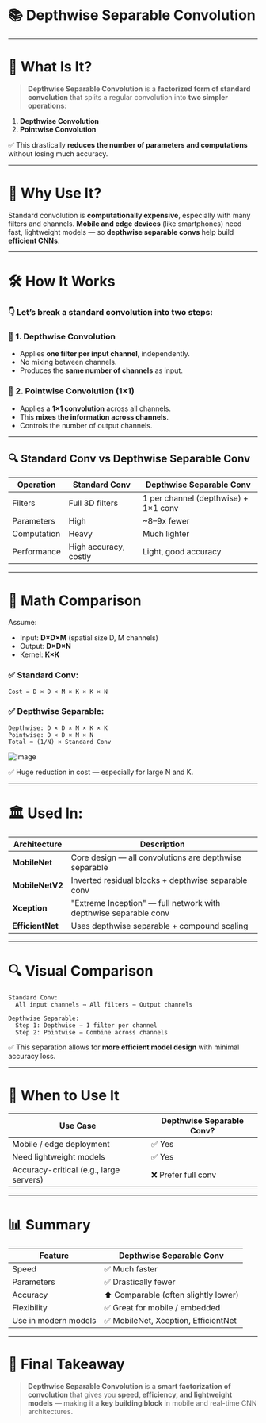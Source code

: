 # 📚 **Depthwise Separable Convolution**

---

# 🧠 **What Is It?**

> **Depthwise Separable Convolution** is a **factorized form of standard convolution**
> that splits a regular convolution into **two simpler operations**:

1. **Depthwise Convolution**
2. **Pointwise Convolution**

✅ This drastically **reduces the number of parameters and computations** without losing much accuracy.

---

# 🔧 **Why Use It?**

Standard convolution is **computationally expensive**, especially with many filters and channels.
**Mobile and edge devices** (like smartphones) need fast, lightweight models —
so **depthwise separable convs** help build **efficient CNNs**.

---

# 🛠️ **How It Works**

### 👇 Let’s break a standard convolution into two steps:

### 🔹 1. **Depthwise Convolution**

* Applies **one filter per input channel**, independently.
* No mixing between channels.
* Produces the **same number of channels** as input.

### 🔹 2. **Pointwise Convolution (1×1)**

* Applies a **1×1 convolution** across all channels.
* This **mixes the information across channels**.
* Controls the number of output channels.

---

## 🔍 **Standard Conv vs Depthwise Separable Conv**

| Operation   | Standard Conv         | Depthwise Separable Conv             |
| ----------- | --------------------- | ------------------------------------ |
| Filters     | Full 3D filters       | 1 per channel (depthwise) + 1×1 conv |
| Parameters  | High                  | \~8–9x fewer                         |
| Computation | Heavy                 | Much lighter                         |
| Performance | High accuracy, costly | Light, good accuracy                 |

---

# 🧪 **Math Comparison**

Assume:

* Input: **D×D×M** (spatial size D, M channels)
* Output: **D×D×N**
* Kernel: **K×K**

### ✅ Standard Conv:

```
Cost = D × D × M × K × K × N
```

### ✅ Depthwise Separable:

```
Depthwise: D × D × M × K × K
Pointwise: D × D × M × N
Total ≈ (1/N) × Standard Conv
```

![image](https://github.com/user-attachments/assets/9cce9354-48a7-4b4a-b740-36f0e0a231c8)

✅ Huge reduction in cost — especially for large N and K.

---

# 🏛️ **Used In:**

| Architecture     | Description                                                      |
| ---------------- | ---------------------------------------------------------------- |
| **MobileNet**    | Core design — all convolutions are depthwise separable           |
| **MobileNetV2**  | Inverted residual blocks + depthwise separable conv              |
| **Xception**     | "Extreme Inception" — full network with depthwise separable conv |
| **EfficientNet** | Uses depthwise separable + compound scaling                      |

---

# 🔍 **Visual Comparison**

```
Standard Conv:
  All input channels → All filters → Output channels

Depthwise Separable:
  Step 1: Depthwise → 1 filter per channel
  Step 2: Pointwise → Combine across channels
```

✅ This separation allows for **more efficient model design** with minimal accuracy loss.

---

# 🔧 **When to Use It**

| Use Case                                | Depthwise Separable Conv? |
| --------------------------------------- | ------------------------- |
| Mobile / edge deployment                | ✅ Yes                     |
| Need lightweight models                 | ✅ Yes                     |
| Accuracy-critical (e.g., large servers) | ❌ Prefer full conv        |

---

# 📊 **Summary**

| Feature              | Depthwise Separable Conv             |
| -------------------- | ------------------------------------ |
| Speed                | ✅ Much faster                        |
| Parameters           | ✅ Drastically fewer                  |
| Accuracy             | ⬆️ Comparable (often slightly lower) |
| Flexibility          | ✅ Great for mobile / embedded        |
| Use in modern models | ✅ MobileNet, Xception, EfficientNet  |

---

# 🧠 **Final Takeaway**

> **Depthwise Separable Convolution** is a **smart factorization of convolution**
> that gives you **speed, efficiency, and lightweight models** —
> making it a **key building block** in mobile and real-time CNN architectures.
